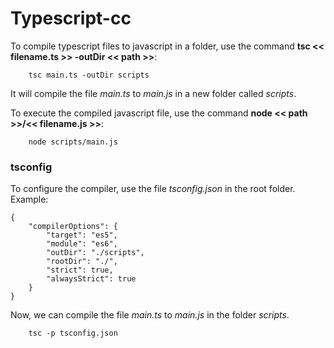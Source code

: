 # Typescript-cc
To compile typescript files to javascript in a folder, use the command **tsc << filename.ts >> -outDir << path >>**:
```
    tsc main.ts -outDir scripts
```

It will compile the file *main.ts* to *main.js* in a new folder called *scripts*.

To execute the compiled javascript file, use the command **node << path >>/<< filename.js >>**:
```
    node scripts/main.js
```

### tsconfig
To configure the compiler, use the file *tsconfig.json* in the root folder.
Example: 
```
{
    "compilerOptions": {
        "target": "es5",
        "module": "es6",
        "outDir": "./scripts",
        "rootDir": "./",
        "strict": true,
        "alwaysStrict": true
    }
}
```

Now, we can compile the file *main.ts* to *main.js* in the folder *scripts*.
```
    tsc -p tsconfig.json
```